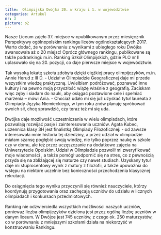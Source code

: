 ```yaml
---
title:  Olimpijska Dwójka 20. w kraju i 1. w województwie
categories: Artukul
nr: 3
picture: o2
---
```

Nasze Liceum zajęło 37. miejsce w opublikowanym przez miesięcznik Perspektywy ogólnopolskim rankingu liceów ogólnokształcących 2017. Warto dodać, że w porównaniu z wynikami z ubiegłego roku Dwójka awansowała aż o 20 miejsc! Oprócz głównego rankingu, publikowane są także podrankingi: m.in. Ranking Szkół Olimpijskich, gdzie PLO nr II uplasowało się na 20. pozycji, co daje pierwsze  miejsce w województwie. <br><br>
Tak wysoką lokatę szkoła zdobyła dzięki ciężkiej pracy olimpijczyków, m.in. Annie Herud z III D. - Udział w Olimpiadzie Geograficznej daje mi przede wszystkim wiedzę praktyczną. Uwielbiam podróżować, poznawać inne kultury i na pewno moją przyszłość wiążę właśnie z geografią. Zaciskam więc zęby i siadam do nauki, aby osiągać postawione cele i spełniać marzenia – mówi Ania. - Chociaż udało mi się już uzyskać tytuł laureata z Olimpiady Języka Niemieckiego, w tym roku znów planuję spróbować swoich sił, chcę sprawdzić, czy teraz też mi się uda. <br><br>
Dwójka daje możliwość uczestniczenia w wielu olimpiadach, które pozwalają rozwijać pasje i zainteresowania uczniów. Agata Kubec, uczennica klasy 3H jest finalistką Olimpiady Filozoficznej: - od zawsze interesowała mnie historia tej dziedziny, a przez udział w olimpiadzie miałam szansę pogłębić swoją wiedzę, nie tylko poprzez naukę w szkole czy w domu, ale też przez uczęszczanie na dodatkowe zajęcia na Uniwersytecie Opolskim. Udział w Olimpiadzie pozwolił mi zweryfikować moje wiadomości , a także pomógł uodpornić się na stres, co z pewnością przyda się na zbliżającej się maturze czy nawet studiach. Uzyskany tytuł daje mi stuprocentowy wynik z matury z filozofii, a także upoważnia do wstępu na niektóre uczelnie bez konieczności przechodzenia klasycznej rekrutacji.<br><br>
Do osiągnięcia tego wyniku przyczynili się również nauczyciele, którzy koordynują przygotowania oraz zachęcają uczniów do udziału w licznych olimpiadach i konkursach przedmiotowych. <br><br>
Ranking nie odzwierciedla wszystkich możliwości naszych uczniów, ponieważ liczba olimpijczyków dzielona jest przez ogólną liczbę uczniów w danym liceum. W Dwójce jest 745 uczniów, z czego ok. 250 maturzystów, co w porównaniu z mniejszymi szkołami działa na niekorzyść w konstruowaniu Rankingu.<br><br>
